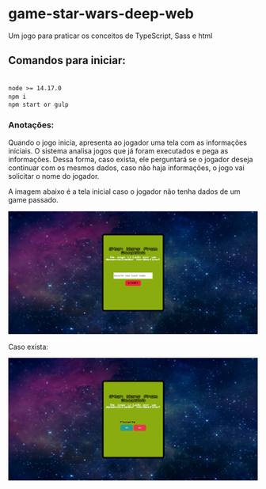 # game-star-wars-deep-web

Um jogo para praticar os conceitos de TypeScript, Sass e html

## Comandos para iniciar: 

```markdown

node >= 14.17.0
npm i
npm start or gulp

```
### Anotações: 

Quando o jogo inicia, apresenta ao jogador uma tela com as informações iniciais.
O sistema analisa jogos que já foram executados e pega as informações. Dessa forma, caso exista, ele perguntará se o jogador deseja continuar com os mesmos dados, caso não haja informações, o jogo vai solicitar o nome do jogador.

A imagem abaixo é a tela inicial caso o jogador não tenha dados de um game passado.

![img](./README/LandingPage.png)

Caso exista:

![img](./README/LastUser.png)